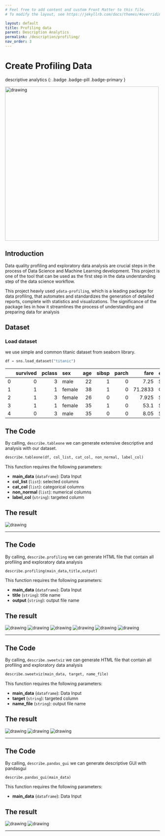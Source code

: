 ```yaml
---
# Feel free to add content and custom Front Matter to this file.
# To modify the layout, see https://jekyllrb.com/docs/themes/#overriding-theme-defaults

layout: default
title: Profiling data
parent: Description Analytics
permalink: /description/profiling/
nav_order: 3
---
```


# Create Profiling Data
descriptive analytics
{: .badge .badge-pill .badge-primary }

<img src="/assets/images/description/desc_07.webp" alt="drawing" width="500"/>

## Introduction
Data quality profiling and exploratory data analysis are crucial steps in the process of Data Science and Machine Learning development. This project is one of the tool that can be used as the first step in the data understanding step of the data science workflow.

This project heavly used `ydata-profiling`, which is a leading package for data profiling, that automates and standardizes the generation of detailed reports, complete with statistics and visualizations. The significance of the package lies in how it streamlines the process of understanding and preparing data for analysis 


## Dataset
### Load dataset
we use simple and common titanic dataset from seaborn library.

```python
df = sns.load_dataset("titanic")
```

|    |   survived |   pclass | sex    |   age |   sibsp |   parch |    fare | embarked   | class   | who   | adult_male   | deck   | embark_town   | alive   | alone   |
|---:|-----------:|---------:|:-------|------:|--------:|--------:|--------:|:-----------|:--------|:------|:-------------|:-------|:--------------|:--------|:--------|
|  0 |          0 |        3 | male   |    22 |       1 |       0 |  7.25   | S          | Third   | man   | True         | nan    | Southampton   | no      | False   |
|  1 |          1 |        1 | female |    38 |       1 |       0 | 71.2833 | C          | First   | woman | False        | C      | Cherbourg     | yes     | False   |
|  2 |          1 |        3 | female |    26 |       0 |       0 |  7.925  | S          | Third   | woman | False        | nan    | Southampton   | yes     | True    |
|  3 |          1 |        1 | female |    35 |       1 |       0 | 53.1    | S          | First   | woman | False        | C      | Southampton   | yes     | False   |
|  4 |          0 |        3 | male   |    35 |       0 |       0 |  8.05   | S          | Third   | man   | True         | nan    | Southampton   | no      | True    |

## The Code
By calling, `describe.tableone` we can generate extensive descriptive and analysis with our dataset.

```python
describe.tableone(df, col_list, cat_col, non_normal, label_col)
```

This function requires the following parameters:
- **main_data** (`dataframe`):  Data Input 
- **col_list** (`list`):        selected columns
- **cat_col** (`list`):         categorical columns
- **non_normal** (`list`):      numerical columns  
- **label_col** (`string`):     targeted column


## The result

<img src="/assets/images/description/desc_22.webp" alt="drawing"/>

_________________

## The Code
By calling, `describe.profiling` we can generate HTML file that contain all profiling and exploratory data analysis

```python
describe.profiling(main_data,title,output)
```

This function requires the following parameters:
- **main_data** (`dataframe`):      Data Input 
- **title** (`string`):             title name
- **output** (`string`):            output file name

## The result

<img src="/assets/images/description/desc_07.webp" alt="drawing"/>
<img src="/assets/images/description/desc_08.webp" alt="drawing"/>
<img src="/assets/images/description/desc_09.webp" alt="drawing"/>
<img src="/assets/images/description/desc_10.webp" alt="drawing"/>
<img src="/assets/images/description/desc_11.webp" alt="drawing"/>
<img src="/assets/images/description/desc_12.webp" alt="drawing"/>

_________________

## The Code
By calling, `describe.sweetviz` we can generate HTML file that contain all profiling and exploratory data analysis

```python
describe.sweetviz(main_data, target, name_file)
```

This function requires the following parameters:
- **main_data** (`dataframe`):      Data Input 
- **target** (`string`):            targeted column
- **name_file** (`string`):            output file name

## The result

<img src="/assets/images/description/desc_17.webp" alt="drawing"/>
<img src="/assets/images/description/desc_18.webp" alt="drawing"/>
<img src="/assets/images/description/desc_19.webp" alt="drawing"/>

_________________

## The Code
By calling, `describe.pandas_gui` we can generate descriptive GUI with pandasgui

```python
describe.pandas_gui(main_data)
```

This function requires the following parameters:
- **main_data** (`dataframe`):      Data Input 

## The result

<img src="/assets/images/description/desc_20.webp" alt="drawing"/>
<img src="/assets/images/description/desc_21.webp" alt="drawing"/>

_________________

